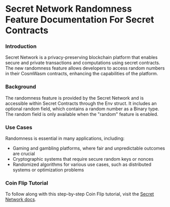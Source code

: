 # Secret Network Randomness Feature Documentation For Secret Contracts

### Introduction

Secret Network is a privacy-preserving blockchain platform that enables secure and private transactions and computations using secret contracts. The new randomness feature allows developers to access random numbers in their CosmWasm contracts, enhancing the capabilities of the platform.

### Background

The randomness feature is provided by the Secret Network and is accessible within Secret Contracts through the Env struct. It includes an optional random field, which contains a random number as a Binary type. The random field is only available when the "random" feature is enabled.

### Use Cases

Randomness is essential in many applications, including:

- Gaming and gambling platforms, where fair and unpredictable outcomes are crucial
- Cryptographic systems that require secure random keys or nonces
- Randomized algorithms for various use cases, such as distributed systems or optimization problems

### Coin Flip Tutorial

To follow along with this step-by-step Coin Flip tutorial, visit the [Secret Network docs](https://docs.scrt.network/secret-network-documentation/development/development-concepts/secret-vrf-on-chain-randomness/randomness-api).
